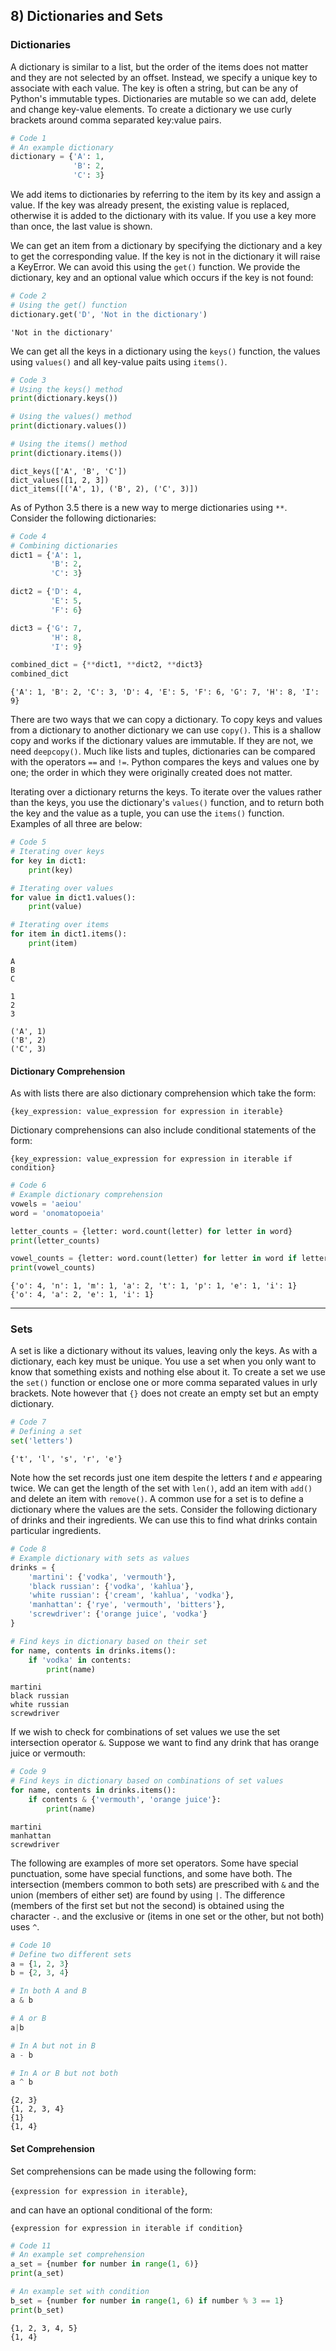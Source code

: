 ## 8) Dictionaries and Sets

### Dictionaries

A dictionary is similar to a list, but the order of the items does not matter and they are not selected by an offset. Instead, we specify a unique key to associate with each value. The key is often a string, but can be any of Python's immutable types. Dictionaries are mutable so we can add, delete and change key-value elements. To create a dictionary we use curly brackets around comma separated key:value pairs.

```python
# Code 1
# An example dictionary
dictionary = {'A': 1,
              'B': 2,
              'C': 3}
```

We add items to dictionaries by referring to the item by its key and assign a value. If the key was already present, the existing value is replaced, otherwise it is added to the dictionary with its value. If you use a key more than once, the last value is shown.

We can get an item from a dictionary by specifying the dictionary and a key to get the corresponding value. If the key is not in the dictionary it will raise a KeyError. We can avoid this using the `get()` function. We provide the dictionary, key and an optional value which occurs if the key is not found:

```python
# Code 2
# Using the get() function
dictionary.get('D', 'Not in the dictionary')
```

```output
'Not in the dictionary'
```

We can get all the keys in a dictionary using the `keys()` function, the values using `values()` and all key-value paits using `items()`.

```python
# Code 3
# Using the keys() method
print(dictionary.keys())

# Using the values() method
print(dictionary.values())

# Using the items() method
print(dictionary.items())
```

```output
dict_keys(['A', 'B', 'C'])
dict_values([1, 2, 3])
dict_items([('A', 1), ('B', 2), ('C', 3)])
```

As of Python 3.5 there is a new way to merge dictionaries using `**`. Consider the following dictionaries:

```python
# Code 4
# Combining dictionaries
dict1 = {'A': 1,
         'B': 2,
         'C': 3}

dict2 = {'D': 4,
         'E': 5,
         'F': 6}

dict3 = {'G': 7,
         'H': 8,
         'I': 9}

combined_dict = {**dict1, **dict2, **dict3}
combined_dict
```

```output
{'A': 1, 'B': 2, 'C': 3, 'D': 4, 'E': 5, 'F': 6, 'G': 7, 'H': 8, 'I': 9}
```

There are two ways that we can copy a dictionary. To copy keys and values from a dictionary to another dictionary we can use `copy()`. This is a shallow copy and works if the dictionary values are immutable. If they are not, we need `deepcopy()`. Much like lists and tuples, dictionaries can be compared with the operators `==` and `!=`. Python compares the keys and values one by one; the order in which they were originally created does not matter.

Iterating over a dictionary returns the keys. To iterate over the values rather than the keys, you use the dictionary's `values()` function, and to return both the key and the value as a tuple, you can use the `items()` function. Examples of all three are below:

```python
# Code 5
# Iterating over keys
for key in dict1:
    print(key)

# Iterating over values
for value in dict1.values():
    print(value)

# Iterating over items
for item in dict1.items():
    print(item)
```

```output
A
B
C

1
2
3

('A', 1)
('B', 2)
('C', 3)
```

#### Dictionary Comprehension

As with lists there are also dictionary comprehension which take the form:

`{key_expression: value_expression for expression in iterable}`

Dictionary comprehensions can also include conditional statements of the form:

`{key_expression: value_expression for expression in iterable if condition}`

```python
# Code 6
# Example dictionary comprehension
vowels = 'aeiou'
word = 'onomatopoeia'

letter_counts = {letter: word.count(letter) for letter in word}
print(letter_counts)

vowel_counts = {letter: word.count(letter) for letter in word if letter in vowels}
print(vowel_counts)
```

```output
{'o': 4, 'n': 1, 'm': 1, 'a': 2, 't': 1, 'p': 1, 'e': 1, 'i': 1}
{'o': 4, 'a': 2, 'e': 1, 'i': 1}
```

---

### Sets

A set is like a dictionary without its values, leaving only the keys. As with a dictionary, each key must be unique. You use a set when you only want to know that something exists and nothing else about it. To create a set we use the `set()` function or enclose one or more comma separated values in urly brackets. Note however that `{}` does not create an empty set but an empty dictionary.

```python
# Code 7
# Defining a set
set('letters')
```

```output
{'t', 'l', 's', 'r', 'e'}
```

Note how the set records just one item despite the letters *t* and *e* appearing twice. We can get the length of the set with `len()`, add an item with `add()` and delete an item with `remove()`. A common use for a set is to define a dictionary where the values are the sets. Consider the following dictionary of drinks and their ingredients. We can use this to find what drinks contain particular ingredients.

```python
# Code 8
# Example dictionary with sets as values
drinks = {
    'martini': {'vodka', 'vermouth'},
    'black russian': {'vodka', 'kahlua'},
    'white russian': {'cream', 'kahlua', 'vodka'},
    'manhattan': {'rye', 'vermouth', 'bitters'},
    'screwdriver': {'orange juice', 'vodka'}
}

# Find keys in dictionary based on their set
for name, contents in drinks.items():
    if 'vodka' in contents:
        print(name)
```

```output
martini
black russian
white russian
screwdriver
```

If we wish to check for combinations of set values we use the set intersection operator `&`. Suppose we want to find any drink that has orange juice or vermouth:

```python
# Code 9
# Find keys in dictionary based on combinations of set values
for name, contents in drinks.items():
    if contents & {'vermouth', 'orange juice'}:
        print(name)
```

```output
martini
manhattan
screwdriver
```

The following are examples of more set operators. Some have special punctuation, some have special functions, and some have both. The intersection (members common to both sets) are prescribed with `&` and the union (members of either set) are found by using `|`. The difference (members of the first set but not the second) is obtained using the character `-`. and the exclusive or (items in one set or the other, but not both) uses `^`.

```python
# Code 10
# Define two different sets
a = {1, 2, 3}
b = {2, 3, 4}

# In both A and B
a & b

# A or B
a|b

# In A but not in B
a - b

# In A or B but not both
a ^ b
```

```output
{2, 3}
{1, 2, 3, 4}
{1}
{1, 4}
```

#### Set Comprehension

Set comprehensions can be made using the following form:

`{expression for expression in iterable}`,

and can have an optional conditional of the form:

`{expression for expression in iterable if condition}`

```python
# Code 11
# An example set comprehension
a_set = {number for number in range(1, 6)}
print(a_set)

# An example set with condition
b_set = {number for number in range(1, 6) if number % 3 == 1}
print(b_set)
```

```output
{1, 2, 3, 4, 5}
{1, 4}
```
